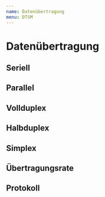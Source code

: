 ```yaml
---
name: Datenübertragung
menu: DTSM
---
```


# Datenübertragung

## Seriell
## Parallel

## Vollduplex
## Halbduplex
## Simplex
## Übertragungsrate
## Protokoll